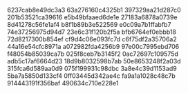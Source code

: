 6237cab8e49dc3a3
63a276160c4325b1
397329aa21d287c0
201b53521ca39616
e5b49bfaaed6de1e
27183a6878a0739e
8d41278c56fe1af4
b8f1b89b3e522569
e0c09a7b1ffabfb7
74e37256975d94d7
23e6c31f120b2f5a
bfb6764ef0ebbb18
72d8217300b854ef
cf9d4c06e093fc7d
c6f75df2a35706a2
44a16e54cfc8971a
a072982fda4256b9
97e00c7995ebd706
f48054b85039ca7b
025f8ceb7b3145f2
0ac72697c109575d
adb5c17af6664d23
18d9b8032598b7ab
50e8653248f2a03d
315fca6d589aa0d9
075f199931c98dbc
3a8e4c39d1153ad9
5ba7a5850d133cf4
0ff03445d342ae4c
fa9a1a1028c48c7b
914443191f356baf
490634c710e228e1
